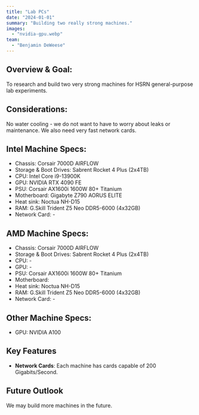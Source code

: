 ```yaml
---
title: "Lab PCs"
date: "2024-01-01"
summary: "Building two really strong machines."
images:
  - "nvidia-gpu.webp"
team:
  - "Benjamin DeWeese"
---
```


## Overview & Goal:
To research and build two very strong machines for HSRN general-purpose lab experiments.

## Considerations:
No water cooling - we do not want to have to worry about leaks or maintenance. We also need very fast network cards.

## Intel Machine Specs:
- Chassis: Corsair 7000D AIRFLOW
- Storage & Boot Drives: Sabrent Rocket 4 Plus (2x4TB)
- CPU: Intel Core i9-13900K
- GPU: NVIDIA RTX 4090 FE
- PSU: Corsair AX1600i 1600W 80+ Titanium
- Motherboard: Gigabyte Z790 AORUS ELITE
- Heat sink: Noctua NH-D15
- RAM: G.Skill Trident Z5 Neo DDR5-6000 (4x32GB) 
- Network Card: -

## AMD Machine Specs:
- Chassis: Corsair 7000D AIRFLOW
- Storage & Boot Drives: Sabrent Rocket 4 Plus (2x4TB)
- CPU: -
- GPU: -
- PSU: Corsair AX1600i 1600W 80+ Titanium
- Motherboard:
- Heat sink: Noctua NH-D15
- RAM: G.Skill Trident Z5 Neo DDR5-6000 (4x32GB) 
- Network Card: -

## Other Machine Specs:
- GPU: NVIDIA A100

## Key Features
- **Network Cards**: Each machine has cards capable of 200 Gigabits/Second.

## Future Outlook
We may build more machines in the future.